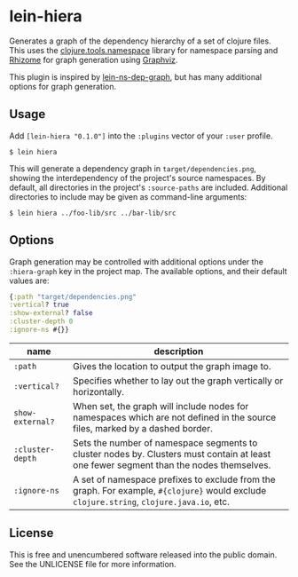 lein-hiera
==========

Generates a graph of the dependency hierarchy of a set of clojure files. This
uses the [clojure.tools.namespace](https://github.com/clojure/tools.namespace)
library for namespace parsing and [Rhizome](https://github.com/ztellman/rhizome)
for graph generation using [Graphviz](http://www.graphviz.org/).

This plugin is inspired by
[lein-ns-dep-graph](https://github.com/hilverd/lein-ns-dep-graph), but has many
additional options for graph generation.

## Usage

Add `[lein-hiera "0.1.0"]` into the `:plugins` vector of your
`:user` profile.

    $ lein hiera

This will generate a dependency graph in `target/dependencies.png`, showing the
interdependency of the project's source namespaces. By default, all directories
in the project's `:source-paths` are included. Additional directories to include
may be given as command-line arguments:

    $ lein hiera ../foo-lib/src ../bar-lib/src

## Options

Graph generation may be controlled with additional options under the
`:hiera-graph` key in the project map. The available options, and their default
values are:

```clojure
{:path "target/dependencies.png"
:vertical? true
:show-external? false
:cluster-depth 0
:ignore-ns #{}}
```

| name | description |
|------|-------------|
| `:path` | Gives the location to output the graph image to. |
| `:vertical?` | Specifies whether to lay out the graph vertically or horizontally. |
| `show-external?` | When set, the graph will include nodes for namespaces which are not defined in the source files, marked by a dashed border. |
| `:cluster-depth` | Sets the number of namespace segments to cluster nodes by. Clusters must contain at least one fewer segment than the nodes themselves. |
| `:ignore-ns` | A set of namespace prefixes to exclude from the graph. For example, `#{clojure}` would exclude `clojure.string`, `clojure.java.io`, etc. |

## License

This is free and unencumbered software released into the public domain.
See the UNLICENSE file for more information.
